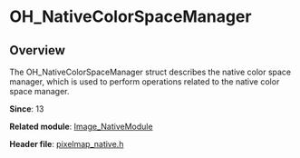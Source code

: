 # OH_NativeColorSpaceManager

## Overview

The OH_NativeColorSpaceManager struct describes the native color space manager, which is used to perform operations related to the native color space manager.

**Since**: 13

**Related module**: [Image_NativeModule](capi-image-nativemodule.md)

**Header file**: [pixelmap_native.h](capi-pixelmap-native-h.md)
